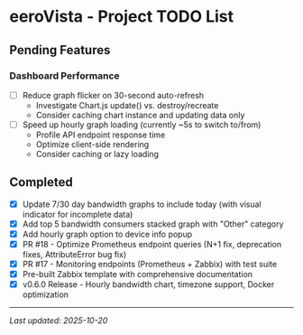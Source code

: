 # eeroVista - Project TODO List

## Pending Features

### Dashboard Performance
- [ ] Reduce graph flicker on 30-second auto-refresh
  - Investigate Chart.js update() vs. destroy/recreate
  - Consider caching chart instance and updating data only
- [ ] Speed up hourly graph loading (currently ~5s to switch to/from)
  - Profile API endpoint response time
  - Optimize client-side rendering
  - Consider caching or lazy loading

## Completed
- [x] Update 7/30 day bandwidth graphs to include today (with visual indicator for incomplete data)
- [x] Add top 5 bandwidth consumers stacked graph with "Other" category
- [x] Add hourly graph option to device info popup
- [x] PR #18 - Optimize Prometheus endpoint queries (N+1 fix, deprecation fixes, AttributeError bug fix)
- [x] PR #17 - Monitoring endpoints (Prometheus + Zabbix) with test suite
- [x] Pre-built Zabbix template with comprehensive documentation
- [x] v0.6.0 Release - Hourly bandwidth chart, timezone support, Docker optimization

---

*Last updated: 2025-10-20*
